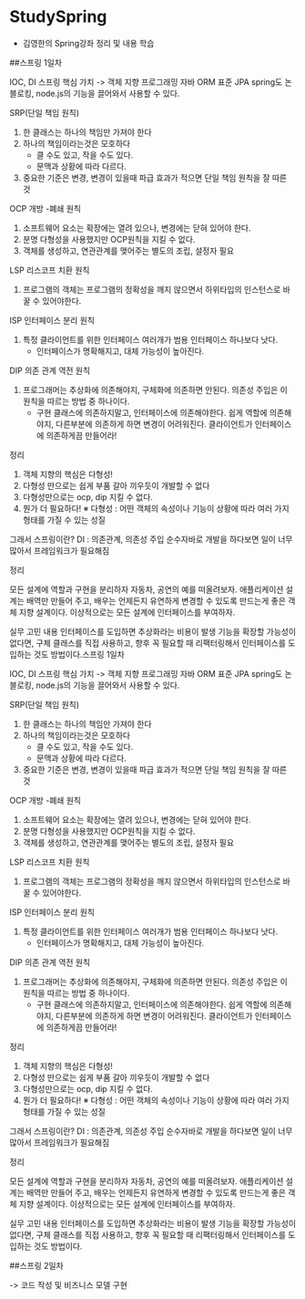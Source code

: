# StudySpring
  - 김영한의 Spring강좌 정리 및 내용 학습

##스프링 1일차

IOC, DI
스프링 핵심 가치 -> 객체 지향 프로그래밍
자바 ORM 표준 JPA
spring도 논 블로킹, node.js의 기능을 끌어와서 사용할 수 있다.

SRP(단일 책임 원칙)

1. 한 클래스는 하나의 책임만 가져야 한다
2. 하나의 책임이라는것은 모호하다
   - 클 수도 있고, 작을 수도 있다.
   - 문맥과 상황에 따라 다르다.
3. 중요한 기준은 변경, 변경이 있을때 파급 효과가 적으면 단일 책임 원칙을 잘 따른 것

OCP 개방 -폐쇄 원칙

1. 소프트웨어 요소는 확장에는 열려 있으나, 변경에는 닫혀 있어야 한다.
2. 분명 다형성을 사용했지만 OCP원칙을 지킬 수 없다.
3. 객체를 생성하고, 연관관계를 맺어주는 별도의 조립, 설정자 필요

LSP 리스코프 치환 원칙

1. 프로그램의 객체는 프로그램의 정확성을 깨지 않으면서 하위타입의 인스턴스로 바꿀 수 있어야한다.

ISP 인터페이스 분리 원칙

1. 특정 클라이언트를 위한 인터페이스 여러개가 범용 인터페이스 하나보다 낫다.
   - 인터페이스가 명확해지고, 대체 가능성이 높아진다.


DIP 의존 관계 역전 원칙

1. 프로그래머는 추상화에 의존해야지, 구체화에 의존하면 안된다. 의존성 주입은 이 원칙을 따르는 방법 중 하나이다.
   - 구현 클래스에 의존하지말고, 인터페이스에 의존해야한다.
쉽게 역할에 의존해야지, 다른부분에 의존하게 하면 변경이 어려워진다.
클라이언트가 인터페이스에 의존하게끔 만들어라!


정리

1. 객체 지향의 핵심은 다형성!
2. 다형성 만으로는 쉽게 부품 갈아 끼우듯이 개발할 수 없다
3. 다형성만으로는 ocp, dip 지킬 수 없다.
4. 뭔가 더 필요하다!
※ 다형성 : 어떤 객체의 속성이나 기능이 상황에 따라 여러 가지 형태를 가질 수 있는 성질

그래서 스프링이란?
DI : 의존관계, 의존성 주입
순수자바로 개발을 하다보면 일이 너무 많아서 프레임워크가 필요해짐

정리

모든 설계에 역할과 구현을 분리하자
자동차, 공연의 예를 떠올려보자.
애플리케이션 설계는 배역만 만들어 주고, 배우는 언제든지 유연하게 변경할 수 있도록 만드는게 좋은 객체 지향 설계이다.
이상적으로는 모든 설계에 인터페이스를 부여하자.

실무 고민 내용
인터페이스를 도입하면 추상화라는 비용이 발생
기능을 확장할 가능성이 없다면, 구체 클래스를 직접 사용하고, 향후 꼭 필요할 때 리팩터링해서 인터페이스를 도입하는 것도 방법이다.스프링 1일차

IOC, DI
스프링 핵심 가치 -> 객체 지향 프로그래밍
자바 ORM 표준 JPA
spring도 논 블로킹, node.js의 기능을 끌어와서 사용할 수 있다.

SRP(단일 책임 원칙)

1. 한 클래스는 하나의 책임만 가져야 한다
2. 하나의 책임이라는것은 모호하다
   - 클 수도 있고, 작을 수도 있다.
   - 문맥과 상황에 따라 다르다.
3. 중요한 기준은 변경, 변경이 있을때 파급 효과가 적으면 단일 책임 원칙을 잘 따른 것

OCP 개방 -폐쇄 원칙

1. 소프트웨어 요소는 확장에는 열려 있으나, 변경에는 닫혀 있어야 한다.
2. 분명 다형성을 사용했지만 OCP원칙을 지킬 수 없다.
3. 객체를 생성하고, 연관관계를 맺어주는 별도의 조립, 설정자 필요

LSP 리스코프 치환 원칙

1. 프로그램의 객체는 프로그램의 정확성을 깨지 않으면서 하위타입의 인스턴스로 바꿀 수 있어야한다.

ISP 인터페이스 분리 원칙

1. 특정 클라이언트를 위한 인터페이스 여러개가 범용 인터페이스 하나보다 낫다.
   - 인터페이스가 명확해지고, 대체 가능성이 높아진다.


DIP 의존 관계 역전 원칙

1. 프로그래머는 추상화에 의존해야지, 구체화에 의존하면 안된다. 의존성 주입은 이 원칙을 따르는 방법 중 하나이다.
   - 구현 클래스에 의존하지말고, 인터페이스에 의존해야한다.
쉽게 역할에 의존해야지, 다른부분에 의존하게 하면 변경이 어려워진다.
클라이언트가 인터페이스에 의존하게끔 만들어라!


정리

1. 객체 지향의 핵심은 다형성!
2. 다형성 만으로는 쉽게 부품 갈아 끼우듯이 개발할 수 없다
3. 다형성만으로는 ocp, dip 지킬 수 없다.
4. 뭔가 더 필요하다!
※ 다형성 : 어떤 객체의 속성이나 기능이 상황에 따라 여러 가지 형태를 가질 수 있는 성질

그래서 스프링이란?
DI : 의존관계, 의존성 주입
순수자바로 개발을 하다보면 일이 너무 많아서 프레임워크가 필요해짐

정리

모든 설계에 역할과 구현을 분리하자
자동차, 공연의 예를 떠올려보자.
애플리케이션 설계는 배역만 만들어 주고, 배우는 언제든지 유연하게 변경할 수 있도록 만드는게 좋은 객체 지향 설계이다.
이상적으로는 모든 설계에 인터페이스를 부여하자.

실무 고민 내용
인터페이스를 도입하면 추상화라는 비용이 발생
기능을 확장할 가능성이 없다면, 구체 클래스를 직접 사용하고, 향후 꼭 필요할 때 리팩터링해서 인터페이스를 도입하는 것도 방법이다.

##스프링 2일차

-> 코드 작성 및 비즈니스 모델 구현
